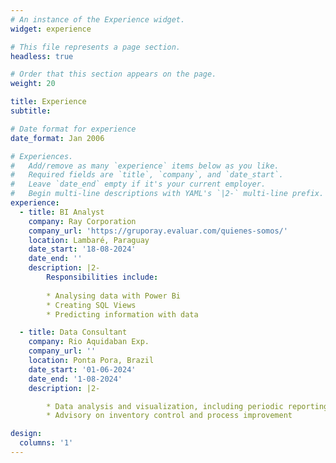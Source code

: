 ```yaml
---
# An instance of the Experience widget.
widget: experience

# This file represents a page section.
headless: true

# Order that this section appears on the page.
weight: 20

title: Experience
subtitle:

# Date format for experience
date_format: Jan 2006

# Experiences.
#   Add/remove as many `experience` items below as you like.
#   Required fields are `title`, `company`, and `date_start`.
#   Leave `date_end` empty if it's your current employer.
#   Begin multi-line descriptions with YAML's `|2-` multi-line prefix.
experience:
  - title: BI Analyst
    company: Ray Corporation
    company_url: 'https://gruporay.evaluar.com/quienes-somos/'
    location: Lambaré, Paraguay
    date_start: '18-08-2024'
    date_end: ''
    description: |2-
        Responsibilities include:
        
        * Analysing data with Power Bi
        * Creating SQL Views
        * Predicting information with data

  - title: Data Consultant
    company: Rio Aquidaban Exp.
    company_url: ''
    location: Ponta Pora, Brazil
    date_start: '01-06-2024'
    date_end: '1-08-2024'
    description: |2-

        * Data analysis and visualization, including periodic reporting
        * Advisory on inventory control and process improvement

design:
  columns: '1'
---
```

